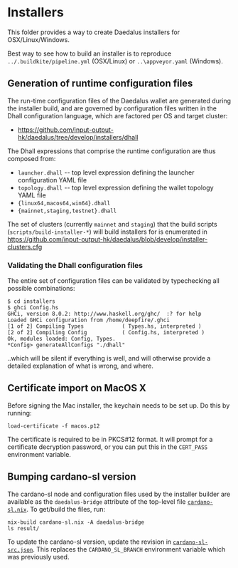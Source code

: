 # Installers

This folder provides a way to create Daedalus installers for OSX/Linux/Windows.

Best way to see how to build an installer is to reproduce `../.buildkite/pipeline.yml` (OSX/Linux)
or `..\appveyor.yaml` (Windows).

## Generation of runtime configuration files

The run-time configuration files of the Daedalus wallet are generated during the
installer build, and are governed by configuration files written in the Dhall
configuration language, which are factored per OS and target cluster:

  - https://github.com/input-output-hk/daedalus/tree/develop/installers/dhall

The Dhall expressions that comprise the runtime configuration are thus composed from:
  - `launcher.dhall` -- top level expression defining the launcher configuration YAML file
  - `topology.dhall` -- top level expression defining the wallet topology YAML file
  - `{linux64,macos64,win64}.dhall`
  - `{mainnet,staging,testnet}.dhall`

The set of clusters (currently `mainnet` and `staging`) that the build scripts
(`scripts/build-installer-*`) will build installers for is enumerated in
https://github.com/input-output-hk/daedalus/blob/develop/installer-clusters.cfg

### Validating the Dhall configuration files

The entire set of configuration files can be validated by typechecking all
possible combinations:

    $ cd installers
    $ ghci Config.hs
    GHCi, version 8.0.2: http://www.haskell.org/ghc/  :? for help
    Loaded GHCi configuration from /home/deepfire/.ghci
    [1 of 2] Compiling Types            ( Types.hs, interpreted )
    [2 of 2] Compiling Config           ( Config.hs, interpreted )
    Ok, modules loaded: Config, Types.
    *Config> generateAllConfigs "./dhall"

..which will be silent if everything is well, and will otherwise provide
a detailed explanation of what is wrong, and where.

## Certificate import on MacOS X

Before signing the Mac installer, the keychain needs to be set up. Do this by running:

    load-certificate -f macos.p12

The certificate is required to be in PKCS#12 format. It will prompt
for a certificate decryption password, or you can put this in the
`CERT_PASS` environment variable.

## Bumping cardano-sl version

The cardano-sl node and configuration files used by the installer
builder are available as the `daedalus-bridge` attribute of the
top-level file [`cardano-sl.nix`](../cardano-sl.nix). To get/build the
files, run:

    nix-build cardano-sl.nix -A daedalus-bridge
    ls result/

To update the cardano-sl version, update the revision in
[`cardano-sl-src.json`](../cardano-sl-src.json). This replaces the
`CARDANO_SL_BRANCH` environment variable which was previously used.
